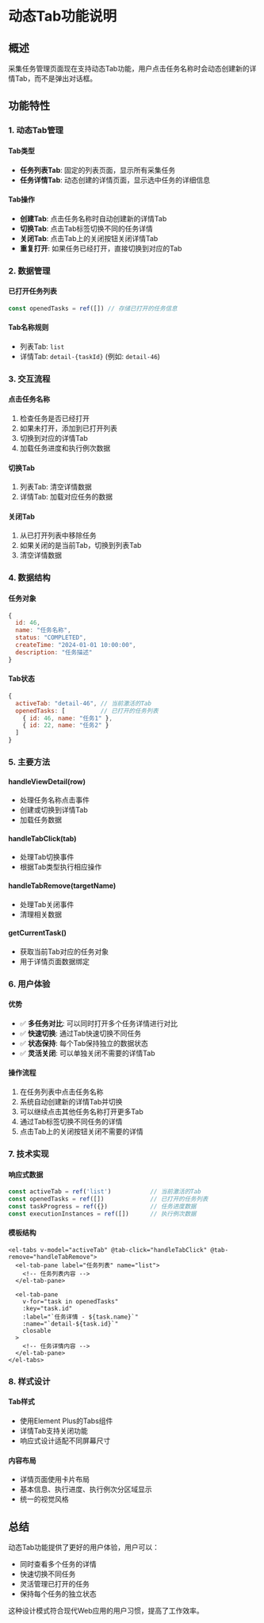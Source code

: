 # 动态Tab功能说明

## 概述

采集任务管理页面现在支持动态Tab功能，用户点击任务名称时会动态创建新的详情Tab，而不是弹出对话框。

## 功能特性

### 1. 动态Tab管理

#### Tab类型
- **任务列表Tab**: 固定的列表页面，显示所有采集任务
- **任务详情Tab**: 动态创建的详情页面，显示选中任务的详细信息

#### Tab操作
- **创建Tab**: 点击任务名称时自动创建新的详情Tab
- **切换Tab**: 点击Tab标签切换不同的任务详情
- **关闭Tab**: 点击Tab上的关闭按钮关闭详情Tab
- **重复打开**: 如果任务已经打开，直接切换到对应的Tab

### 2. 数据管理

#### 已打开任务列表
```javascript
const openedTasks = ref([]) // 存储已打开的任务信息
```

#### Tab名称规则
- 列表Tab: `list`
- 详情Tab: `detail-{taskId}` (例如: `detail-46`)

### 3. 交互流程

#### 点击任务名称
1. 检查任务是否已经打开
2. 如果未打开，添加到已打开列表
3. 切换到对应的详情Tab
4. 加载任务进度和执行例次数据

#### 切换Tab
1. 列表Tab: 清空详情数据
2. 详情Tab: 加载对应任务的数据

#### 关闭Tab
1. 从已打开列表中移除任务
2. 如果关闭的是当前Tab，切换到列表Tab
3. 清空详情数据

### 4. 数据结构

#### 任务对象
```javascript
{
  id: 46,
  name: "任务名称",
  status: "COMPLETED",
  createTime: "2024-01-01 10:00:00",
  description: "任务描述"
}
```

#### Tab状态
```javascript
{
  activeTab: "detail-46", // 当前激活的Tab
  openedTasks: [          // 已打开的任务列表
    { id: 46, name: "任务1" },
    { id: 22, name: "任务2" }
  ]
}
```

### 5. 主要方法

#### handleViewDetail(row)
- 处理任务名称点击事件
- 创建或切换到详情Tab
- 加载任务数据

#### handleTabClick(tab)
- 处理Tab切换事件
- 根据Tab类型执行相应操作

#### handleTabRemove(targetName)
- 处理Tab关闭事件
- 清理相关数据

#### getCurrentTask()
- 获取当前Tab对应的任务对象
- 用于详情页面数据绑定

### 6. 用户体验

#### 优势
- ✅ **多任务对比**: 可以同时打开多个任务详情进行对比
- ✅ **快速切换**: 通过Tab快速切换不同任务
- ✅ **状态保持**: 每个Tab保持独立的数据状态
- ✅ **灵活关闭**: 可以单独关闭不需要的详情Tab

#### 操作流程
1. 在任务列表中点击任务名称
2. 系统自动创建新的详情Tab并切换
3. 可以继续点击其他任务名称打开更多Tab
4. 通过Tab标签切换不同任务的详情
5. 点击Tab上的关闭按钮关闭不需要的详情

### 7. 技术实现

#### 响应式数据
```javascript
const activeTab = ref('list')           // 当前激活的Tab
const openedTasks = ref([])             // 已打开的任务列表
const taskProgress = ref({})            // 任务进度数据
const executionInstances = ref([])      // 执行例次数据
```

#### 模板结构
```vue
<el-tabs v-model="activeTab" @tab-click="handleTabClick" @tab-remove="handleTabRemove">
  <el-tab-pane label="任务列表" name="list">
    <!-- 任务列表内容 -->
  </el-tab-pane>
  
  <el-tab-pane 
    v-for="task in openedTasks"
    :key="task.id"
    :label="`任务详情 - ${task.name}`" 
    :name="`detail-${task.id}`"
    closable
  >
    <!-- 任务详情内容 -->
  </el-tab-pane>
</el-tabs>
```

### 8. 样式设计

#### Tab样式
- 使用Element Plus的Tabs组件
- 详情Tab支持关闭功能
- 响应式设计适配不同屏幕尺寸

#### 内容布局
- 详情页面使用卡片布局
- 基本信息、执行进度、执行例次分区域显示
- 统一的视觉风格

## 总结

动态Tab功能提供了更好的用户体验，用户可以：
- 同时查看多个任务的详情
- 快速切换不同任务
- 灵活管理已打开的任务
- 保持每个任务的独立状态

这种设计模式符合现代Web应用的用户习惯，提高了工作效率。
